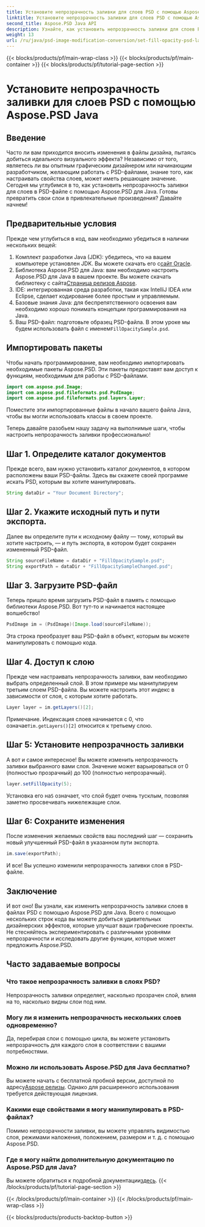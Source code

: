 ```yaml
---
title: Установите непрозрачность заливки для слоев PSD с помощью Aspose.PSD Java
linktitle: Установите непрозрачность заливки для слоев PSD с помощью Aspose.PSD Java
second_title: Aspose.PSD Java API
description: Узнайте, как установить непрозрачность заливки для слоев PSD с помощью Aspose.PSD для Java, в этом пошаговом руководстве. Эффективно улучшайте свои проекты графического дизайна.
weight: 13
url: /ru/java/psd-image-modification-conversion/set-fill-opacity-psd-layers/
---
```


{{< blocks/products/pf/main-wrap-class >}}
{{< blocks/products/pf/main-container >}}
{{< blocks/products/pf/tutorial-page-section >}}

# Установите непрозрачность заливки для слоев PSD с помощью Aspose.PSD Java

## Введение
Часто ли вам приходится вносить изменения в файлы дизайна, пытаясь добиться идеального визуального эффекта? Независимо от того, являетесь ли вы опытным графическим дизайнером или начинающим разработчиком, желающим работать с PSD-файлами, знание того, как настраивать свойства слоев, может иметь решающее значение. Сегодня мы углубимся в то, как установить непрозрачность заливки для слоев в PSD-файле с помощью Aspose.PSD для Java. Готовы превратить свои слои в привлекательные произведения? Давайте начнем!
## Предварительные условия
Прежде чем углубиться в код, вам необходимо убедиться в наличии нескольких вещей:
1.  Комплект разработки Java (JDK): убедитесь, что на вашем компьютере установлен JDK. Вы можете скачать его с[сайт Oracle](https://www.oracle.com/java/technologies/javase-downloads.html).
2.  Библиотека Aspose.PSD для Java: вам необходимо настроить Aspose.PSD для Java в вашем проекте. Вы можете скачать библиотеку с сайта[Страница релизов Aspose](https://releases.aspose.com/psd/java/).
3. IDE: интегрированная среда разработки, такая как IntelliJ IDEA или Eclipse, сделает кодирование более простым и управляемым.
4. Базовые знания Java: для беспрепятственного освоения вам необходимо хорошо понимать концепции программирования на Java.
5.  Ваш PSD-файл: подготовьте образец PSD-файла. В этом уроке мы будем использовать файл с именем`FillOpacitySample.psd`.
## Импортировать пакеты
Чтобы начать программирование, вам необходимо импортировать необходимые пакеты Aspose.PSD. Эти пакеты предоставят вам доступ к функциям, необходимым для работы с PSD-файлами.
```java
import com.aspose.psd.Image;
import com.aspose.psd.fileformats.psd.PsdImage;
import com.aspose.psd.fileformats.psd.layers.Layer;
```
Поместите эти импортированные файлы в начало вашего файла Java, чтобы вы могли использовать классы в своем проекте.

Теперь давайте разобьем нашу задачу на выполнимые шаги, чтобы настроить непрозрачность заливки профессионально!
## Шаг 1. Определите каталог документов
Прежде всего, вам нужно установить каталог документов, в котором расположены ваши PSD-файлы. Здесь вы скажете своей программе искать PSD, которым вы хотите манипулировать.
```java
String dataDir = "Your Document Directory";
```
## Шаг 2. Укажите исходный путь и пути экспорта.
Далее вы определите пути к исходному файлу — тому, который вы хотите настроить, — и путь экспорта, в котором будет сохранен измененный PSD-файл.
```java
String sourceFileName = dataDir + "FillOpacitySample.psd";
String exportPath = dataDir + "FillOpacitySampleChanged.psd";
```
## Шаг 3. Загрузите PSD-файл
Теперь пришло время загрузить PSD-файл в память с помощью библиотеки Aspose.PSD. Вот тут-то и начинается настоящее волшебство!
```java
PsdImage im = (PsdImage)(Image.load(sourceFileName));
```
Эта строка преобразует ваш PSD-файл в объект, которым вы можете манипулировать с помощью кода.
## Шаг 4. Доступ к слою
Прежде чем настраивать непрозрачность заливки, вам необходимо выбрать определенный слой. В этом примере мы манипулируем третьим слоем PSD-файла. Вы можете настроить этот индекс в зависимости от слоя, с которым хотите работать.
```java
Layer layer = im.getLayers()[2];
```
 Примечание. Индексация слоев начинается с 0, что означает`im.getLayers()[2]` относится к третьему слою.
## Шаг 5: Установите непрозрачность заливки
А вот и самое интересное! Вы можете изменить непрозрачность заливки выбранного вами слоя. Значение может варьироваться от 0 (полностью прозрачный) до 100 (полностью непрозрачный).
```java
layer.setFillOpacity(5);
```
 Установка его на`5` означает, что слой будет очень тусклым, позволяя заметно просвечивать нижележащие слои.
## Шаг 6: Сохраните изменения
После изменения желаемых свойств ваш последний шаг — сохранить новый улучшенный PSD-файл в указанном пути экспорта.
```java
im.save(exportPath);
```
И все! Вы успешно изменили непрозрачность заливки слоя в PSD-файле.
## Заключение
И вот оно! Вы узнали, как изменить непрозрачность заливки слоев в файлах PSD с помощью Aspose.PSD для Java. Всего с помощью нескольких строк кода вы можете добиться удивительных дизайнерских эффектов, которые улучшат ваши графические проекты. Не стесняйтесь экспериментировать с различными уровнями непрозрачности и исследовать другие функции, которые может предложить Aspose.PSD.
## Часто задаваемые вопросы
### Что такое непрозрачность заливки в слоях PSD?
Непрозрачность заливки определяет, насколько прозрачен слой, влияя на то, насколько видны слои под ним.
### Могу ли я изменить непрозрачность нескольких слоев одновременно?
Да, перебирая слои с помощью цикла, вы можете установить непрозрачность для каждого слоя в соответствии с вашими потребностями.
### Можно ли использовать Aspose.PSD для Java бесплатно?
 Вы можете начать с бесплатной пробной версии, доступной по адресу[Aspose релизы](https://releases.aspose.com/). Однако для расширенного использования требуется действующая лицензия.
### Какими еще свойствами я могу манипулировать в PSD-файлах?
Помимо непрозрачности заливки, вы можете управлять видимостью слоя, режимами наложения, положением, размером и т. д. с помощью Aspose.PSD.
### Где я могу найти дополнительную документацию по Aspose.PSD для Java?
 Вы можете обратиться к подробной документации[здесь](https://reference.aspose.com/psd/java/).
{{< /blocks/products/pf/tutorial-page-section >}}

{{< /blocks/products/pf/main-container >}}
{{< /blocks/products/pf/main-wrap-class >}}

{{< blocks/products/products-backtop-button >}}
